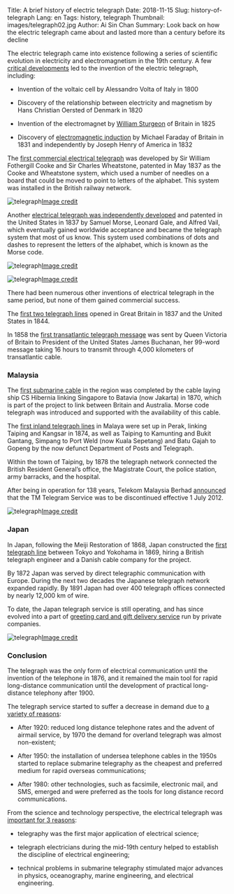 Title: A brief history of electric telegraph 
Date: 2018-11-15
Slug: history-of-telegraph
Lang: en
Tags: history, telegraph
Thumbnail: images/telegraph02.jpg
Author: Ai Sin Chan
Summary: Look back on how the electric telegraph came about and lasted more than a century before its decline

The electric telegraph came into existence following a series of scientific evolution in electricity and electromagnetism in the 19th century. A few [critical developments](https://www.britannica.com/technology/telegraph) led to the invention of the electric telegraph, including:

- Invention of the voltaic cell by Alessandro Volta of Italy in 1800

- Discovery of the relationship between electricity and magnetism by Hans Christian Oersted of Denmark in 1820

- Invention of the electromagnet by [William Sturgeon](https://www.thoughtco.com/who-invented-the-electromagnet-1991678) of Britain in 1825

- Discovery of [electromagnetic induction](https://en.wikipedia.org/wiki/Faraday%27s_law_of_induction) by Michael Faraday of Britain in 1831 and independently by Joseph Henry of America in 1832

The [first commercial electrical telegraph](https://www.history.com/topics/inventions/telegraph) was developed by Sir William Fothergill Cooke and Sir Charles Wheatstone, patented in May 1837 as the Cooke and Wheatstone system, which used a number of needles on a board that could be moved to point to letters of the alphabet. This system was installed in the British railway network. 

![telegraph](/images/telegraph01.jpg)<a class="caption" href="https://en.wikipedia.org/wiki/Electrical_telegraph">Image credit</a>

Another [electrical telegraph was independently developed](https://www.history.com/topics/inventions/telegraph) and patented in the United States in 1837 by Samuel Morse, Leonard Gale, and Alfred Vail, which eventually gained worldwide acceptance and  became the telegraph system that most of us know. This system used combinations of dots and dashes to represent the letters of the alphabet, which is known as the Morse code. 

![telegraph](/images/telegraph02.jpg)<a class="caption" href="https://en.wikipedia.org/wiki/Telegraphy">Image credit</a>

![telegraph](/images/telegraph03.jpg)<a class="caption" href="https://www.britannica.com/topic/International-Morse-Code">Image credit</a>

There had been numerous other inventions of electrical telegraph in the same period, but none of them gained commercial success. 

The [first two telegraph lines](https://ethw.org/Telegraph) opened in Great Britain in 1837 and the United States in 1844.
  
In 1858 the [first transatlantic telegraph message](https://www.telegraph.co.uk/technology/connecting-britain/first-electric-telegraph/) was sent by Queen Victoria of Britain to President of the United States James Buchanan, her 99-word message taking 16 hours to transmit through 4,000 kilometers of transatlantic cable. 

### Malaysia

The [first submarine cable](http://atlantic-cable.com/CableCos/Australia/) in the region was completed by the cable laying ship CS Hibernia linking Singapore to Batavia (now Jakarta) in 1870, which is part of the project to link between Britain and Australia. Morse code telegraph was introduced and supported with the availability of this cable. 

The [first inland telegraph lines](https://www.malaysia-traveller.com/telekom-museum.html) in Malaya were set up in Perak, linking Taiping and Kangsar in 1874, as well as Taiping to Kamunting and Bukit Gantang, Simpang to Port Weld (now Kuala Sepetang) and Batu Gajah to Gopeng by the now defunct Department of Posts and Telegraph.

Within the town of Taiping, by 1878 the telegraph network connected the British Resident General’s office, the Magistrate Court, the police station, army barracks, and the hospital.

After being in operation for 138 years, Telekom Malaysia Berhad [announced](http://www.theborneopost.com/2012/07/04/telekom-malaysia-puts-last-stop-to-telegram-service/) that the TM Telegram Service was to be discontinued effective 1 July 2012.

![telegraph](/images/telegraph04.jpeg)<a class="caption" href="https://www.eziemall.com/telegraph-museum">Image credit</a>

### Japan

In Japan, following the Meiji Restoration of 1868, Japan constructed the [first telegraph line](https://ethw.org/Telegraph) between Tokyo and Yokohama in 1869, hiring a British telegraph engineer and a Danish cable company for the project. 

By 1872 Japan was served by direct telegraphic communication with Europe. During the next two decades the Japanese telegraph network expanded rapidly. By 1891 Japan had over 400 telegraph offices connected by nearly 12,000 km of wire. 

To date, the Japan telegraph service is still operating, and has since evolved into a part of [greeting card and gift delivery service](https://www.verycard.net/) run by private companies.

![telegraph](/images/telegraph05.png)<a class="caption" href="https://www.verycard.net/">Image credit</a>

### Conclusion

The telegraph was the only form of electrical communication until the invention of the telephone in 1876, and it remained the main tool for rapid long-distance communication until the development of practical long-distance telephony after 1900. 

The telegraph service started to suffer a decrease in demand due to [a variety of reasons](https://ethw.org/Telegraph):
- After 1920: reduced long distance telephone rates and the advent of airmail service, by 1970 the demand for overland telegraph was almost non-existent;

- After 1950: the installation of undersea telephone cables in the 1950s started to replace submarine telegraphy as the cheapest and preferred medium for rapid overseas communications;

- After 1980: other technologies, such as facsimile, electronic mail, and SMS, emerged and were preferred as the tools for long distance record communications.

From the science and technology perspective, the electrical telegraph was [important for 3 reasons](https://ethw.org/Telegraph): 
- telegraphy was the first major application of electrical science;

- telegraph electricians during the mid-19th century helped to establish the discipline of electrical engineering;

- technical problems in submarine telegraphy stimulated major advances in physics, oceanography, marine engineering, and electrical engineering.
